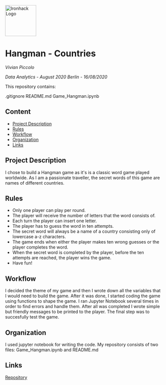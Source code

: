 <img src="https://bit.ly/2VnXWr2" alt="Ironhack Logo" width="100"/>

# Hangman - Countries 
*Vivian Piccolo*

*Data Analytics - August 2020 Berlin - 16/08/2020*

This repository contains:

.gitignore
README.md
Game_Hangman.ipynb

## Content
- [Project Description](#project-description)
- [Rules](#rules)
- [Workflow](#workflow)
- [Organization](#organization)
- [Links](#links)

## Project Description
I chose to build a Hangman game as it's is a classic word game played worldwide. As I am a passionate traveller, the secret words of this game are names of different countries. 

## Rules
- Only one player can play per round. 
- The player will receive the number of letters that the word consists of.
- Each turn the player can insert one letter.
- The player has to guess the word in ten attempts. 
- The secret word will always be a name of a country consisting only of lowercase a-z characters.
- The game ends when either the player makes ten wrong guesses or the player completes the word.
- When the secret word is completed by the player, before the ten attempts are reached, the player wins the game.
- Have fun!

## Workflow
I decided the theme of my game and then I wrote down all the variables that I would need to build the game. After it was done, I started coding the game using functions to shape the game. I ran Jupyter Notebook several times in order to find errors and handle them. After all was completed I wrote simple but friendly messages to be printed to the player. The final step was to succesfully test the game.

## Organization
I used jupyter notebook for writing the code. My repository consists of two files: Game_Hangman.ipynb and README.md

## Links

[Repository](https://github.com/VivianPiccolo/data-ber-08-20/tree/master/Projects/module-1_projects/01_python-project/your-project)   